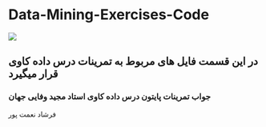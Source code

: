 # Data-Mining-Exercises-Code

[![](https://www.digikala.com/static/files/8dc04219.svg)](https://www.digikala.com/)

## در این قسمت فایل های مربوط به تمرینات درس داده کاوی قرار میگیرد
### جواب تمرینات پایتون درس داده کاوی استاد مجید وفایی جهان
فرشاد نعمت پور
